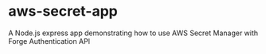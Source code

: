 # aws-secret-app
A Node.js express app demonstrating how to use AWS Secret Manager with Forge Authentication API
